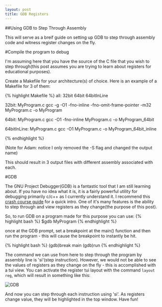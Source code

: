 ```yaml
---
layout: post
title: GDB Registers
---
```


##Using GDB to Step Through Assembly

This will serve as a breif guide on setting up GDB to step through assembly code and witness register changes on the fly.

#Compile the program to debug

I'm assuming here that you have the source of the C file that you wish to step through(this post assumes you are trying to learn about registers for educational purposes). 

Create a Makefile for your architecture(s) of choice. Here is an example of a Makefile for 3 of them:

{% highlight Makefile %}
all: 32bit 64bit 64bitInLine

32bit: MyProgram.c
	gcc -g -O1 -fno-inline -fno-omit-frame-pointer -m32 MyProgram.c -o MyProgram

64bit: MyProgram.c
	gcc -O1 -fno-inline MyProgram.c -o MyProgram_64bit

64bitInLine: MyProgram.c
	gcc -O1 MyProgram.c -o MyProgram_64bit_inline

{% endhighlight %}

(Note for Adam: notice I only removed the -S flag and changed the output name)


This should result in 3 output files with different assembly associated with each.

#GDB

The GNU Project Debugger(GDB) is a fantastic tool that I am still learning about. If you have no idea what it is, it is a fairly powerful utility for debugging primarily c/c++ as I currently understand it. I recommend this [crash course guide](http://beej.us/guide/bggdb/) for a quick intro. One of it's many features is the ability to step through and view registers as they change(the purpose of this post).

So, to run GDB on a program made for this purpose you can use:
{% highlight bash %}
$gdb MyProgram
{% endhighlight %}

once at the GDB prompt, set a breakpoint at the main() function and then run the program - this will cause the breakpoint to instantly be hit.

{% highlight bash %}
(gdb)break main
(gdb)run
{% endhighlight %}

The command we can use from here to step through the program by assembly line is 'si'(step instruction). However, we would not be able to see the values of registers as they change on the fly - this is accomplished with a tui view. You can activate the register tui layout with the command `layout reg`, which will result in something like this:

![GDB](http://i.imgur.com/SZkGALi.png "GDB")

And now you can step through each instruction using 'si'. As registers change value, they will be highlighted in the top window. Have fun!


